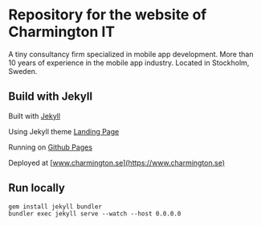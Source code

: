 # Repository for the website of Charmington IT
A tiny consultancy firm specialized in mobile app development. More than 10 years of experience in the mobile app industry. Located in Stockholm, Sweden.


## Build with Jekyll

Built with [Jekyll](https://jekyllrb.com)

Using Jekyll theme [Landing Page](http://jekyllthemes.org/themes/landing-page/)

Running on [Github Pages](https://pages.github.com)

Deployed at [www.charmington.se](https://www.charmington.se)


## Run locally

```
gem install jekyll bundler
bundler exec jekyll serve --watch --host 0.0.0.0
```